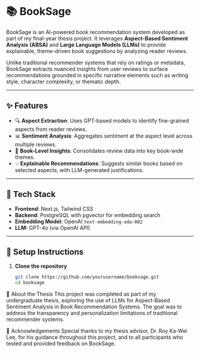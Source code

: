 # 📚 BookSage

BookSage is an AI-powered book recommendation system developed as part of my final-year thesis project. It leverages **Aspect-Based Sentiment Analysis (ABSA)** and **Large Language Models (LLMs)** to provide explainable, theme-driven book suggestions by analyzing reader reviews.

Unlike traditional recommender systems that rely on ratings or metadata, BookSage extracts nuanced insights from user reviews to surface recommendations grounded in specific narrative elements such as writing style, character complexity, or thematic depth.

---

## ✨ Features

- 🔍 **Aspect Extraction**: Uses GPT-based models to identify fine-grained aspects from reader reviews.
- 📊 **Sentiment Analysis**: Aggregates sentiment at the aspect level across multiple reviews.
- 📖 **Book-Level Insights**: Consolidates review data into key book-wide themes.
- 💡 **Explainable Recommendations**: Suggests similar books based on selected aspects, with LLM-generated justifications.

  
---

## 🧱 Tech Stack

- **Frontend**: Next.js, Tailwind CSS
- **Backend**: PostgreSQL with pgvector for embedding search
- **Embedding Model:** OpenAI `text-embedding-ada-002`
- **LLM:** GPT-4o (via OpenAI API)

---

## 🧪 Setup Instructions

1. **Clone the repository**
   ```bash
   git clone https://github.com/yourusername/booksage.git
   cd booksage

📘 About the Thesis
This project was completed as part of my undergraduate thesis, exploring the use of LLMs for Aspect-Based Sentiment Analysis in Book Recommendation Systems. The goal was to address the transparency and personalization limitations of traditional recommender systems.

🤝 Acknowledgements
Special thanks to my thesis advisor, Dr. Roy Ka-Wei Lee, for his guidance throughout this project, and to all participants who tested and provided feedback on BookSage.
